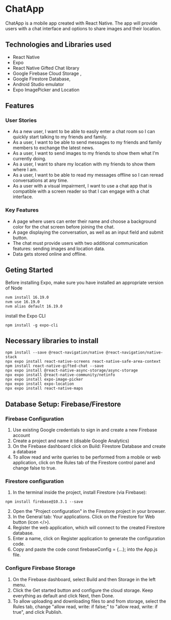 # ChatApp

ChatApp is a mobile app created with React Native. 
The app will provide users with a chat interface and options to share images and their location.

## Technologies and Libraries used

* React Native
* Expo
* React Native Gifted Chat library
* Google Firebase Cloud Storage , 
* Google Firestore Database, 
* Android Studio emulator
* Expo ImagePicker and Location

## Features 

### User Stories
* As a new user, I want to be able to easily enter a chat room so I can quickly start talking to my friends and family.
* As a user, I want to be able to send messages to my friends and family members to exchange the latest news.
* As a user, I want to send images to my friends to show them what I’m currently doing.
* As a user, I want to share my location with my friends to show them where I am.
* As a user, I want to be able to read my messages offline so I can reread conversations at any
time.
* As a user with a visual impairment, I want to use a chat app that is compatible with a screen
reader so that I can engage with a chat interface.

### Key Features
* A page where users can enter their name and choose a background color for the chat screen before joining the chat.
* A page displaying the conversation, as well as an input field and submit button.
* The chat must provide users with two additional communication features: sending images
and location data.
* Data gets stored online and offline.

## Geting Started

Before installing Expo, make sure you have installed an appropriate version of Node
```shell
nvm install 16.19.0
nvm use 16.19.0
nvm alias default 16.19.0
```
install the Expo CLI 
```shell
npm install -g expo-cli
```
## Necessary libraries to install
```shell
npm install --save @react-navigation/native @react-navigation/native-stack
npx expo install react-native-screens react-native-safe-area-context
npm install react-native-gifted-chat --save
npx expo install @react-native-async-storage/async-storage 
npx expo install @react-native-community/netinfo
npx expo install expo-image-picker
npx expo install expo-location
npx expo install react-native-maps
```
## Database Setup: Firebase/Firestore

### Firebase Configuration
1. Use existing Google credentials to sign in and create a new Firebase account
2. Create a project and name it (disable Google Analytics)
3. On the Firebase dashboard click on Build: Firestore Database and create a database 
4. To allow read and write queries to be performed from a mobile or web application, click on the Rules tab of the Firestore control panel and change false to true.

### Firestore configuration 
1. In the terminal inside the project, install Firestore (via Firebase): 

```shell
npm install firebase@10.3.1 --save
```

2. Open the "Project configuration" in the Firestore project in your browser.
3. In the General tab: Your applications.  Click on the Firestore for Web button (icon </>). 
4. Register the web application, which will connect to the created Firestore database.
5. Enter a name, click on Register application to generate the configuration code.
6. Copy and paste the code const firebaseConfig = {...}; into the App.js file.

### Configure Firebase Storage
1. On the Firebase dashboard, select Build and then Storage in the left menu. 
2. Click the Get started button and configure the cloud storage. Keep everything as default and click Next, then Done. 
3. To allow uploading and downloading files to and from storage,  select the Rules tab, change "allow read, write: if false;" to "allow read, write: if true", and click Publish. 

